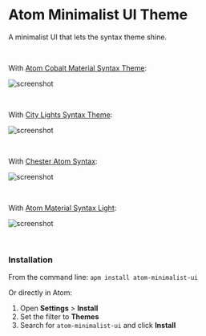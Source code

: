# Atom Minimalist UI Theme

A minimalist UI that lets the syntax theme shine.

<br/>

With [Atom Cobalt Material Syntax Theme](https://atom.io/themes/atom-cobalt-material-syntax):

![screenshot](https://i.imgur.com/xYommlk.png)

<br/>

With [City Lights Syntax Theme](https://atom.io/themes/city-lights-syntax):

![screenshot](https://i.imgur.com/63o45gw.png)

<br/>

With [Chester Atom Syntax](https://atom.io/themes/chester-atom-syntax):

![screenshot](https://i.imgur.com/ZSon1uD.png)

<br/>

<!-- With [Base16 Tomorrow Light Syntax](https://atom.io/themes/base16-tomorrow-light-theme):

![screenshot](https://i.imgur.com/mQIC9PE.png)

<br/>

With [Atom Material Syntax](https://atom.io/themes/atom-material-syntax):

![screenshot](https://i.imgur.com/DHZewsb.png)

<br/> -->

With [Atom Material Syntax Light](https://atom.io/themes/atom-material-syntax-light):

![screenshot](https://i.imgur.com/czIiJLx.png?1)

<br/>

### Installation

From the command line: `apm install atom-minimalist-ui`

Or directly in Atom:

1. Open __Settings__ > __Install__
2. Set the filter to __Themes__
3. Search for `atom-minimalist-ui` and click __Install__
